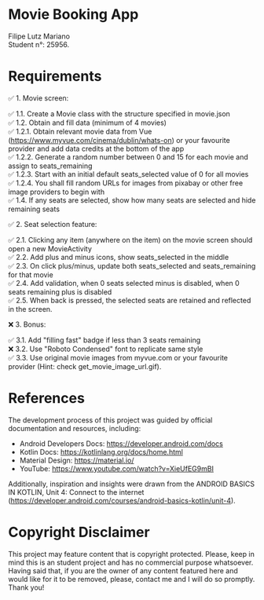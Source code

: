# Movie Booking App <br />

Filipe Lutz Mariano <br />
Student n°: 25956. <br />

# Requirements <br />

✅ 1. Movie screen:  <br />

✅ 1.1. Create a Movie class with the structure specified in movie.json <br />
✅ 1.2. Obtain and fill data (minimum of 4 movies)<br />
✅ 1.2.1. Obtain relevant movie data from Vue (https://www.myvue.com/cinema/dublin/whats-on) or your favourite provider and add data credits at the bottom of the app<br />
✅ 1.2.2. Generate a random number between 0 and 15 for each movie and assign to seats_remaining <br />
✅ 1.2.3. Start with an initial default seats_selected value of 0 for all movies <br />
✅ 1.2.4. You shall fill random URLs for images from pixabay or other free image providers to begin with <br />
✅ 1.4. If any seats are selected, show how many seats are selected and hide remaining seats <br />

✅ 2. Seat selection feature: <br />

✅ 2.1. Clicking any item (anywhere on the item) on the movie screen should open a new MovieActivity <br />
✅ 2.2. Add plus and minus icons, show seats_selected in the middle <br />
✅ 2.3. On click plus/minus, update both seats_selected and seats_remaining for that movie <br />
✅ 2.4. Add validation, when 0 seats selected minus is disabled, when 0 seats remaining plus is disabled <br />
✅ 2.5. When back is pressed, the selected seats are retained and reflected in the screen. <br />

❌ 3. Bonus: <br />

✅ 3.1. Add "filling fast" badge if less than 3 seats remaining <br />
❌ 3.2. Use "Roboto Condensed" font to replicate same style  <br />
✅ 3.3. Use original movie images from myvue.com or your favourite provider (Hint: check get_movie_image_url.gif). <br />

# References

The development process of this project was guided by official documentation and resources, including:

  * Android Developers Docs: https://developer.android.com/docs <br />
  * Kotlin Docs: https://kotlinlang.org/docs/home.html <br />
  * Material Design: https://material.io/ <br />
  * YouTube: https://www.youtube.com/watch?v=XieUfEG9mBI <br />

Additionally, inspiration and insights were drawn from the ANDROID BASICS IN KOTLIN, Unit 4: Connect to the internet (https://developer.android.com/courses/android-basics-kotlin/unit-4).

# Copyright Disclaimer

This project may feature content that is copyright protected. Please, keep in mind this is an student project and has no commercial purpose whatsoever. Having said that, if you are the owner of any content featured here and would like for it to be removed, please, contact me and I will do so promptly. Thank you!


